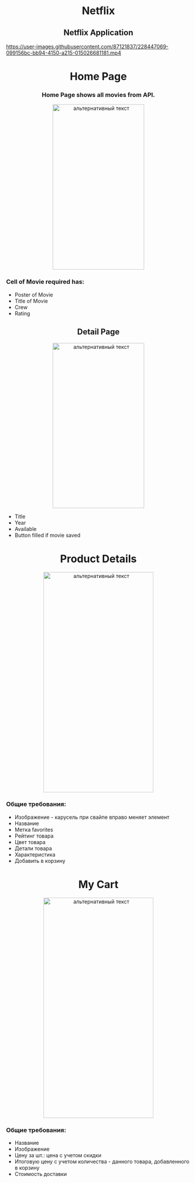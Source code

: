 <h1 align="center">Netflix</h1>

<h2 align="center"> Netflix Application</h2>



https://user-images.githubusercontent.com/87121837/228447069-099156bc-bb94-4150-a215-015026681181.mp4


<h1 align="center">Home Page</h1>

<h3 align="center">Home Page shows all movies from API.</h3>

<div align="center">


<img src="https://user-images.githubusercontent.com/87121837/228447647-c460fb0f-5eb4-4df7-a0a4-31ad68240dd5.png" alt="альтернативный текст" width="250" height="450" align="center">
</div>

<h3>Cell of Movie required has:</h3>
<ul>
<li>Poster of Movie</li>
<li>Title of Movie</li>
<li>Crew</li>
<li>Rating</li>
</ul>

<h2 align="center">Detail Page</h2>

<div align="center">


<img src="https://user-images.githubusercontent.com/87121837/228448466-2a8c1319-5ceb-4a5e-acf6-4ab60504c52c.png" alt="альтернативный текст" width="250" height="450" align="center">
</div>

<ul>
<li>Title</li>
<li>Year</li>
<li>Available</li>
<li>Button filled if movie saved</li>
</ul>

<h1 align="center">Product Details</h1>

<div align="center">
<img src="https://user-images.githubusercontent.com/87121837/228448466-2a8c1319-5ceb-4a5e-acf6-4ab60504c52c.png" alt="альтернативный текст" width="300" height="600" align="center">
</div>

<h3>Общие требования:</h3>
<ul>
<li>Изображение - карусель при свайпе вправо меняет элемент</li>
<li>Название</li>
<li>Метка favorites</li>
<li>Рейтинг товара</li>
<li>Цвет товара</li>
<li>Детали товара</li>
<li>Характеристика</li>
<li>Добавить в корзину</li>
</ul>

<h1 align="center">My Cart</h1>

<div align="center">
<img src="https://user-images.githubusercontent.com/87121837/186835820-663f0cc1-e307-48c7-b346-60104e56e613.png" alt="альтернативный текст" width="300" height="600" align="center">
</div>


<h3>Общие требования:</h3>
<ul>
<li>Название</li>
<li>Изображение</li>
<li>Цену за шт.: цена с учетом скидки</li>
<li>Итоговую цену с учетом количества - данного товара, добавленного в корзину</li>
<li>Стоимость доставки</li>
</ul>
